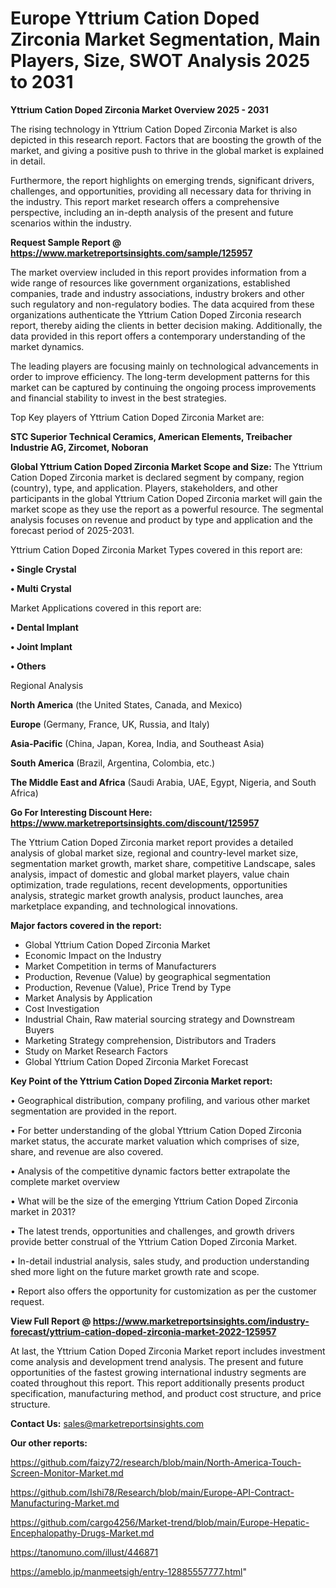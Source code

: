 # Europe Yttrium Cation Doped Zirconia Market Segmentation, Main Players, Size, SWOT Analysis 2025 to 2031

<Strong> Yttrium Cation Doped Zirconia Market Overview 2025 - 2031</strong>

The rising technology in Yttrium Cation Doped Zirconia Market is also depicted in this research report. Factors that are boosting the growth of the market, and giving a positive push to thrive in the global market is explained in detail.

Furthermore, the report highlights on emerging trends, significant drivers, challenges, and opportunities, providing all necessary data for thriving in the industry. This report market research offers a comprehensive perspective, including an in-depth analysis of the present and future scenarios within the industry.

<strong>Request Sample Report @ <a href=https://www.marketreportsinsights.com/sample/125957>https://www.marketreportsinsights.com/sample/125957</a></strong>

The market overview included in this report provides information from a wide range of resources like government organizations, established companies, trade and industry associations, industry brokers and other such regulatory and non-regulatory bodies. The data acquired from these organizations authenticate the Yttrium Cation Doped Zirconia research report, thereby aiding the clients in better decision making. Additionally, the data provided in this report offers a contemporary understanding of the market dynamics.

The leading players are focusing mainly on technological advancements in order to improve efficiency. The long-term development patterns for this market can be captured by continuing the ongoing process improvements and financial stability to invest in the best strategies.

Top Key players of Yttrium Cation Doped Zirconia Market are:

<strong>STC Superior Technical Ceramics, American Elements, Treibacher Industrie AG, Zircomet, Noboran</strong>

<strong><b>Global Yttrium Cation Doped Zirconia Market Scope and Size:</b></strong>
The Yttrium Cation Doped Zirconia market is declared segment by company, region (country), type, and application. Players, stakeholders, and other participants in the global Yttrium Cation Doped Zirconia market will gain the market scope as they use the report as a powerful resource. The segmental analysis focuses on revenue and product by type and application and the forecast period of 2025-2031.

Yttrium Cation Doped Zirconia Market Types covered in this report are:

<strong>• Single Crystal

• Multi Crystal</strong>

Market Applications covered in this report are:

<strong>• Dental Implant

• Joint Implant

• Others</strong> 

Regional Analysis

<strong>North America</strong> (the United States, Canada, and Mexico)

<strong>Europe</strong> (Germany, France, UK, Russia, and Italy)

<strong>Asia-Pacific</strong> (China, Japan, Korea, India, and Southeast Asia)

<strong>South America</strong> (Brazil, Argentina, Colombia, etc.)

<strong>The Middle East and Africa</strong> (Saudi Arabia, UAE, Egypt, Nigeria, and South Africa)

<strong>Go For Interesting Discount Here: <a href=https://www.marketreportsinsights.com/discount/125957>https://www.marketreportsinsights.com/discount/125957</a></strong>

The Yttrium Cation Doped Zirconia market report provides a detailed analysis of global market size, regional and country-level market size, segmentation market growth, market share, competitive Landscape, sales analysis, impact of domestic and global market players, value chain optimization, trade regulations, recent developments, opportunities analysis, strategic market growth analysis, product launches, area marketplace expanding, and technological innovations.

<strong><b>Major factors covered in the report:</b></strong>
<ul>
  <li>Global Yttrium Cation Doped Zirconia Market </li>
  <li>Economic Impact on the Industry</li>
  <li>Market Competition in terms of Manufacturers</li>
  <li>Production, Revenue (Value) by geographical segmentation</li>
  <li>Production, Revenue (Value), Price Trend by Type</li>
  <li>Market Analysis by Application</li>
  <li>Cost Investigation</li>
  <li>Industrial Chain, Raw material sourcing strategy and Downstream Buyers</li>
  <li>Marketing Strategy comprehension, Distributors and Traders</li>
  <li>Study on Market Research Factors</li>
  <li>Global Yttrium Cation Doped Zirconia Market Forecast</li>
</ul>

<strong><b>Key Point of the Yttrium Cation Doped Zirconia Market report:</b></strong>

• Geographical distribution, company profiling, and various other market segmentation are provided in the report.

• For better understanding of the global Yttrium Cation Doped Zirconia market status, the accurate market valuation which comprises of size, share, and revenue are also covered.

• Analysis of the competitive dynamic factors better extrapolate the complete market overview

• What will be the size of the emerging Yttrium Cation Doped Zirconia market in 2031?

• The latest trends, opportunities and challenges, and growth drivers provide better construal of the Yttrium Cation Doped Zirconia Market.

• In-detail industrial analysis, sales study, and production understanding shed more light on the future market growth rate and scope.

• Report also offers the opportunity for customization as per the customer request.

<strong><b>View Full Report @ <a href=https://www.marketreportsinsights.com/industry-forecast/yttrium-cation-doped-zirconia-market-2022-125957>https://www.marketreportsinsights.com/industry-forecast/yttrium-cation-doped-zirconia-market-2022-125957</a></b></strong>


At last, the Yttrium Cation Doped Zirconia Market report includes investment come analysis and development trend analysis. The present and future opportunities of the fastest growing international industry segments are coated throughout this report. This report additionally presents product specification, manufacturing method, and product cost structure, and price structure.

<strong>Contact Us:</strong>
sales@marketreportsinsights.com

<strong>Our other reports:</strong>

<a href=https://github.com/faizy72/research/blob/main/North-America-Touch-Screen-Monitor-Market.md>https://github.com/faizy72/research/blob/main/North-America-Touch-Screen-Monitor-Market.md</a>

<a href=https://github.com/Ishi78/Research/blob/main/Europe-API-Contract-Manufacturing-Market.md>https://github.com/Ishi78/Research/blob/main/Europe-API-Contract-Manufacturing-Market.md</a>

<a href=https://github.com/cargo4256/Market-trend/blob/main/Europe-Hepatic-Encephalopathy-Drugs-Market.md>https://github.com/cargo4256/Market-trend/blob/main/Europe-Hepatic-Encephalopathy-Drugs-Market.md</a>

<a href=https://tanomuno.com/illust/446871>https://tanomuno.com/illust/446871</a>

<a href=https://ameblo.jp/manmeetsigh/entry-12885557777.html>https://ameblo.jp/manmeetsigh/entry-12885557777.html</a>"
